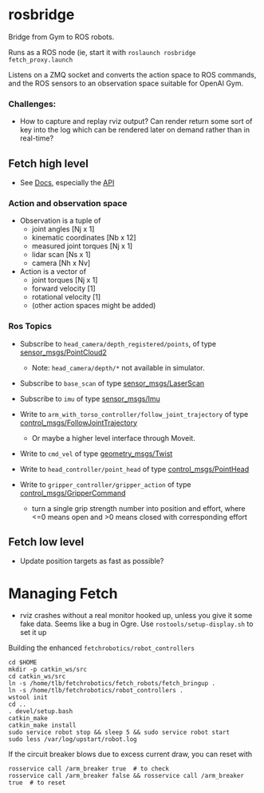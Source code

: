# rosbridge
Bridge from Gym to ROS robots.

Runs as a ROS node (ie, start it with `roslaunch rosbridge fetch_proxy.launch`

Listens on a ZMQ socket and converts the action space to ROS commands, and the ROS sensors to an observation space
suitable for OpenAI Gym.

### Challenges:
 * How to capture and replay rviz output? Can render return some sort of key into the log which can be rendered later on demand rather than in real-time?

## Fetch high level
 * See [Docs](http://docs.fetchrobotics.com/), especially the [API](http://docs.fetchrobotics.com/api_overview.html)

### Action and observation space
 * Observation is a tuple of
   - joint angles [Nj x 1]
   - kinematic coordinates [Nb x 12]
   - measured joint torques [Nj x 1]
   - lidar scan [Ns x 1]
   - camera [Nh x Nv]
 * Action is a vector of
   - joint torques [Nj x 1]
   - forward velocity [1]
   - rotational velocity [1]
   - (other action spaces might be added)


### Ros Topics
  * Subscribe to `head_camera/depth_registered/points`, of type   [sensor_msgs/PointCloud2](http://docs.ros.org/api/sensor_msgs/html/msg/PointCloud2.html)
    - Note: `head_camera/depth/*` not available in simulator.
  * Subscribe to `base_scan` of type [sensor_msgs/LaserScan](http://docs.ros.org/api/sensor_msgs/html/msg/LaserScan.html)
  * Subscribe to `imu` of type [sensor_msgs/Imu](http://docs.ros.org/api/sensor_msgs/html/msg/Imu.html)

  * Write to `arm_with_torso_controller/follow_joint_trajectory` of type [control_msgs/FollowJointTrajectory](http://docs.ros.org/api/control_msgs/html/action/FollowJointTrajectory.html)
    - Or maybe a higher level interface through Moveit.
  * Write to `cmd_vel` of type [geometry_msgs/Twist](http://docs.ros.org/api/geometry_msgs/html/msg/Twist.html)
  * Write to `head_controller/point_head` of type [control_msgs/PointHead](http://docs.ros.org/api/control_msgs/html/action/PointHead.html)
  * Write to `gripper_controller/gripper_action` of type [control_msgs/GripperCommand](http://docs.ros.org/api/control_msgs/html/action/GripperCommand.html)
    - turn a single grip strength number into position and effort, where <=0 means open and >0 means closed with corresponding effort

## Fetch low level
  * Update position targets as fast as possible?


# Managing Fetch
 * rviz crashes without a real monitor hooked up, unless you give it some fake data. Seems like a bug in Ogre. Use `rostools/setup-display.sh` to set it up



Building the enhanced `fetchrobotics/robot_controllers`
```
cd $HOME
mkdir -p catkin_ws/src
cd catkin_ws/src
ln -s /home/tlb/fetchrobotics/fetch_robots/fetch_bringup .
ln -s /home/tlb/fetchrobotics/robot_controllers .
wstool init
cd ..
. devel/setup.bash
catkin_make
catkin_make install
sudo service robot stop && sleep 5 && sudo service robot start
sudo less /var/log/upstart/robot.log
```

If the circuit breaker blows due to excess current draw, you can reset with
```
rosservice call /arm_breaker true  # to check
rosservice call /arm_breaker false && rosservice call /arm_breaker true  # to reset
```
